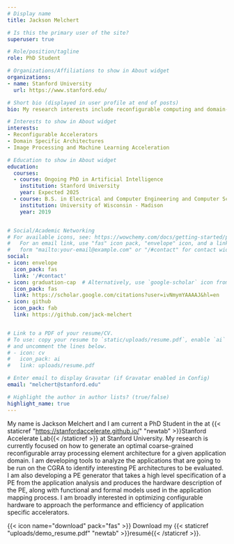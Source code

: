 ```yaml
---
# Display name
title: Jackson Melchert

# Is this the primary user of the site?
superuser: true

# Role/position/tagline
role: PhD Student

# Organizations/Affiliations to show in About widget
organizations:
- name: Stanford University
  url: https://www.stanford.edu/

# Short bio (displayed in user profile at end of posts)
bio: My research interests include reconfigurable computing and domain-specific architectures for image processing and machine learning.

# Interests to show in About widget
interests:
- Reconfigurable Accelerators
- Domain Specific Architectures
- Image Processing and Machine Learning Acceleration

# Education to show in About widget
education:
  courses:
  - course: Ongoing PhD in Artificial Intelligence
    institution: Stanford University
    year: Expected 2025
  - course: B.S. in Electrical and Computer Engineering and Computer Science
    institution: University of Wisconsin - Madison
    year: 2019


# Social/Academic Networking
# For available icons, see: https://wowchemy.com/docs/getting-started/page-builder/#icons
#   For an email link, use "fas" icon pack, "envelope" icon, and a link in the
#   form "mailto:your-email@example.com" or "/#contact" for contact widget.
social:
- icon: envelope
  icon_pack: fas
  link: '/#contact'
- icon: graduation-cap  # Alternatively, use `google-scholar` icon from `ai` icon pack
  icon_pack: fas
  link: https://scholar.google.com/citations?user=ivNmymYAAAAJ&hl=en
- icon: github
  icon_pack: fab
  link: https://github.com/jack-melchert


# Link to a PDF of your resume/CV.
# To use: copy your resume to `static/uploads/resume.pdf`, enable `ai` icons in `params.toml`, 
# and uncomment the lines below.
# - icon: cv
#   icon_pack: ai
#   link: uploads/resume.pdf

# Enter email to display Gravatar (if Gravatar enabled in Config)
email: "melchert@stanford.edu"

# Highlight the author in author lists? (true/false)
highlight_name: true
---
```


My name is Jackson Melchert and I am current a PhD Student in the at {{< staticref "https://stanfordaccelerate.github.io/" "newtab" >}}Stanford Accelerate Lab{{< /staticref >}}  at Stanford University. My research is currently focused on how to generate an optimal coarse-grained reconfigurable array processing element architecture for a given application domain. I am developing tools to analyze the applications that are going to be run on the CGRA to identify interesting PE architectures to be evaluated. I am also developing a PE generator that takes a high level specification of a PE from the application analysis and produces the hardware description of the PE, along with functional and formal models used in the application mapping process. I am broadly interested in optimizing configurable hardware to approach the performance and efficiency of application specific accelerators.

{{< icon name="download" pack="fas" >}} Download my {{< staticref "uploads/demo_resume.pdf" "newtab" >}}resumé{{< /staticref >}}.
